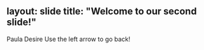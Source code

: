layout: slide
title: "Welcome to our second slide!"
---
Paula Desire
Use the left arrow to go back!
